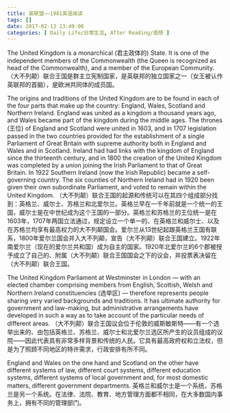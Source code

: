 ```yaml
---
title: 英联盟——1981英语阅读
tags: []
date: 2017-02-13 13:49:00
categories: [ Daily Life/日常生活, After Reading/感想 ]
---
```


The United Kingdom is a monarchical (君主政体的) State. It is one of the independent members of the Commonwealth (the Queen is recognized as head of the Commonwealth), and a member of the European Community.
（大不列颠）联合王国是群主立宪制国家，是英联邦的独立国家之一（女王被认作英联邦的首脑），是欧洲共同体的成员国。

The origins and traditions of the United Kingdom are to be found in each of the four parts that make up the country: England, Wales, Scotland and Northern Ireland. England was united as a kingdom a thousand years ago, and Wales became part of the kingdom during the middle ages. The thrones (王位) of England and Scotland were united in 1603, and in 1707 legislation passed in the two countries provided for the establishment of a single Parliament of Great Britain with supreme authority both in England and Wales and in Scotland. Ireland had had links with the kingdom of England since the thirteenth century, and in 1800 the creation of the United Kingdom was completed by a union joining the Irish Parliament to that of Great Britain. In 1922 Southern Ireland (now the Irish Republic) became a self-governing country. The six counties of Northern Ireland had in 1920 been given their own subordinate Parliament, and voted to remain within the United Kingdom.
（大不列颠）联合王国的起源和传统可以在其四个组成部分找到：英格兰、威尔士、苏格兰和北爱尔兰。英格兰早在一千年前就是一个统一的王国，威尔士是在中世纪成为这个王国的一部分。英格兰和苏格兰的王位统一是在1603年，1707年两国立法通过，规定设立一个单一的、在英格兰和威尔士、以及在苏格兰均享有最高权力的大不列颠国会。爱尔兰从13世纪起跟英格兰王国有联系，1800年爱尔兰国会并入大不列颠，宣告（大不列颠）联合王国建立。1922年南爱尔兰（现在的爱尔兰共和国）成为自主的国家。1920年北爱尔兰的6个郡被授予成立了自己的、附属（大不列颠）联合王国国会之下的议会，并投票表决留在（大不列颠）联合王国。

The United Kingdom Parliament at Westminster in London — with an elected chamber comprising members from English, Scottish, Welsh and Northern Ireland constituencies (选举区) — therefore represents people sharing very varied backgrounds and traditions. It has ultimate authority for government and law-making, but administrative arrangements have developed in such a way as to take account of the particular needs of different areas.
（大不列颠）联合王国议会位于伦敦的威斯敏斯特——有一个选举出来的、由包括英格兰、苏格兰、威尔士和北爱尔兰选区所产生的议员组成的议院——因此代表具有非常多样背景和传统的人民。它具有最高政府权和立法权，但是为了照顾不同地区的特许需求，行政安排有所不同。

England and Wales on the one hand and Scotland on the other have different systems of law, different court systems, different education systems, different systems of local government and, for most domestic matters, different government departments.
英格兰和威尔士是一个系统，苏格兰是另一个系统。在法律、法院、教育、地方管理方面都不相同，在大多数国内事务上，拥有不同的管理部门。